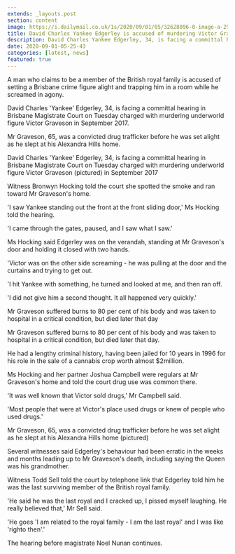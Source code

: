 ```yaml
---
extends: _layouts.post
section: content
image: https://i.dailymail.co.uk/1s/2020/09/01/05/32628096-0-image-a-29_1598934130417.jpg 
title: David Charles Yankee Edgerley is accused of murdering Victor Graveson in Brisbane 
description: David Charles Yankee Edgerley, 34, is facing a committal hearing in Brisbane Magistrate Court on Tuesday charged with murdering underworld figure Victor Graveson (pictured) in 2017. 
date: 2020-09-01-05-25-43 
categories: [latest, news] 
featured: true 
--- 
```

A man who claims to be a member of the British royal family is accused of setting a Brisbane crime figure alight and trapping him in a room while he screamed in agony.

David Charles 'Yankee' Edgerley, 34, is facing a committal hearing in Brisbane Magistrate Court on Tuesday charged with murdering underworld figure Victor Graveson in September 2017.

Mr Graveson, 65, was a convicted drug trafficker before he was set alight as he slept at his Alexandra Hills home.

David Charles 'Yankee' Edgerley, 34, is facing a committal hearing in Brisbane Magistrate Court on Tuesday charged with murdering underworld figure Victor Graveson (pictured) in September 2017

Witness Bronwyn Hocking told the court she spotted the smoke and ran toward Mr Graveson's home.

'I saw Yankee standing out the front at the front sliding door,' Ms Hocking told the hearing.

'I came through the gates, paused, and I saw what I saw.'

Ms Hocking said Edgerley was on the verandah, standing at Mr Graveson's door and holding it closed with two hands.

'Victor was on the other side screaming - he was pulling at the door and the curtains and trying to get out.

'I hit Yankee with something, he turned and looked at me, and then ran off.

'I did not give him a second thought. It all happened very quickly.'

Mr Graveson suffered burns to 80 per cent of his body and was taken to hospital in a critical condition, but died later that day

Mr Graveson suffered burns to 80 per cent of his body and was taken to hospital in a critical condition, but died later that day.

He had a lengthy criminal history, having been jailed for 10 years in 1996 for his role in the sale of a cannabis crop worth almost $2million.

Ms Hocking and her partner Joshua Campbell were regulars at Mr Graveson's home and told the court drug use was common there.

'It was well known that Victor sold drugs,' Mr Campbell said.

'Most people that were at Victor's place used drugs or knew of people who used drugs.'

Mr Graveson, 65, was a convicted drug trafficker before he was set alight as he slept at his Alexandra Hills home (pictured)

Several witnesses said Edgerley's behaviour had been erratic in the weeks and months leading up to Mr Graveson's death, including saying the Queen was his grandmother.

Witness Todd Sell told the court by telephone link that Edgerley told him he was the last surviving member of the British royal family.

'He said he was the last royal and I cracked up, I pissed myself laughing. He really believed that,' Mr Sell said.

'He goes 'I am related to the royal family - I am the last royal' and I was like 'righto then'.'

The hearing before magistrate Noel Nunan continues.

